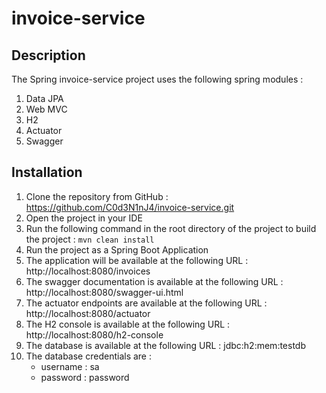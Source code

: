 # invoice-service

## Description
The Spring invoice-service project uses the following spring modules :
1. Data JPA
2. Web MVC
3. H2
4. Actuator
5. Swagger

## Installation

1. Clone the repository from GitHub : https://github.com/C0d3N1nJ4/invoice-service.git
2. Open the project in your IDE
3. Run the following command in the root directory of the project to build the project : `mvn clean install`
4. Run the project as a Spring Boot Application
5. The application will be available at the following URL : http://localhost:8080/invoices
6. The swagger documentation is available at the following URL : http://localhost:8080/swagger-ui.html
7. The actuator endpoints are available at the following URL : http://localhost:8080/actuator
8. The H2 console is available at the following URL : http://localhost:8080/h2-console
9. The database is available at the following URL : jdbc:h2:mem:testdb
10. The database credentials are : 
    - username : sa
    - password : password
